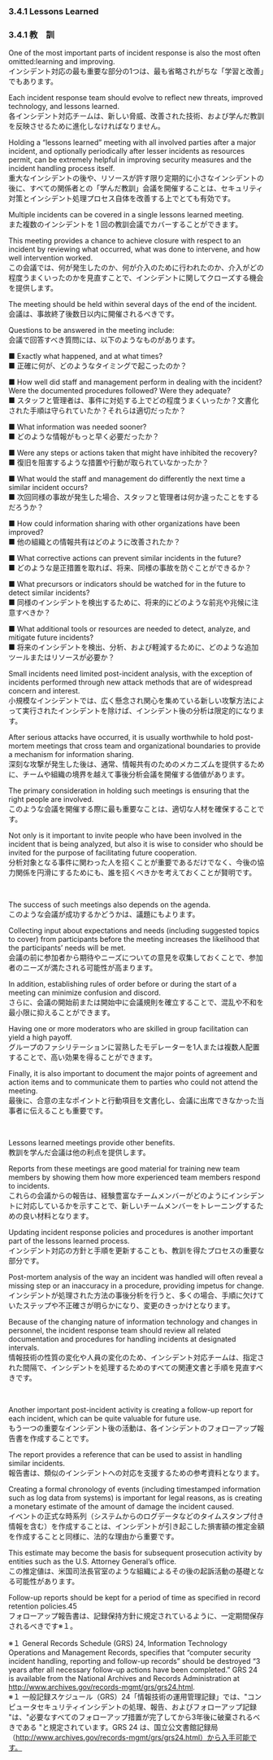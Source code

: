 ### 3.4.1 Lessons Learned
### 3.4.1 教　訓

One of the most important parts of incident response is also the most often omitted:learning and improving.  
インシデント対応の最も重要な部分の1つは、最も省略されがちな「学習と改善」でもあります。  

Each incident response team should evolve to reflect new threats, improved technology, and lessons learned.  
各インシデント対応チームは、新しい脅威、改善された技術、および学んだ教訓を反映させるために進化しなければなりません。  

Holding a “lessons learned” meeting with all involved parties after a major incident, and optionally periodically after lesser incidents as resources permit, can be extremely helpful in improving security measures and the incident handling process itself.  
重大なインシデントの後や、リソースが許す限り定期的に小さなインシデントの後に、すべての関係者との「学んだ教訓」会議を開催することは、セキュリティ対策とインシデント処理プロセス自体を改善する上でとても有効です。  

Multiple incidents can be covered in a single lessons learned meeting.  
また複数のインシデントを 1 回の教訓会議でカバーすることができます。  

This meeting provides a chance to achieve closure with respect to an incident by reviewing what occurred, what was done to intervene, and how well intervention worked.  
この会議では、何が発生したのか、何が介入のために行われたのか、介入がどの程度うまくいったのかを見直すことで、インシデントに関してクローズする機会を提供します。   

The meeting should be held within several days of the end of the incident.  
会議は、事故終了後数日以内に開催されるべきです。  

Questions to be answered in the meeting include:  
会議で回答すべき質問には、以下のようなものがあります。 

■ Exactly what happened, and at what times?   
■ 正確に何が、どのようなタイミングで起こったのか？

■ How well did staff and management perform in dealing with the incident? Were the documented procedures followed? Were they adequate?   
■ スタッフと管理者は、事件に対処する上でどの程度うまくいったか？文書化された手順は守られていたか？それらは適切だったか？  

■ What information was needed sooner?   
■ どのような情報がもっと早く必要だったか？  

■ Were any steps or actions taken that might have inhibited the recovery?   
■ 復旧を阻害するような措置や行動が取られていなかったか？  

■ What would the staff and management do differently the next time a similar incident occurs?   
■ 次回同様の事故が発生した場合、スタッフと管理者は何か違ったことをするだろうか？  

■ How could information sharing with other organizations have been improved?  
■ 他の組織との情報共有はどのように改善されたか？ 

■ What corrective actions can prevent similar incidents in the future?   
■ どのような是正措置を取れば、将来、同様の事故を防ぐことができるか？ 

■ What precursors or indicators should be watched for in the future to detect similar incidents?    
■ 同様のインシデントを検出するために、将来的にどのような前兆や兆候に注意すべきか？

■ What additional tools or resources are needed to detect, analyze, and mitigate future incidents?  
■ 将来のインシデントを検出、分析、および軽減するために、どのような追加ツールまたはリソースが必要か？  

Small incidents need limited post-incident analysis, with the exception of incidents performed through new attack methods that are of widespread concern and interest.  
小規模なインシデントでは、広く懸念され関心を集めている新しい攻撃方法によって実行されたインシデントを除けば、インシデント後の分析は限定的になります。  

After serious attacks have occurred, it is usually worthwhile to hold post-mortem meetings that cross team and organizational boundaries to provide a mechanism for information sharing.  
深刻な攻撃が発生した後は、通常、情報共有のためのメカニズムを提供するために、チームや組織の境界を越えて事後分析会議を開催する価値があります。  

The primary consideration in holding such meetings is ensuring that the right people are involved.  
このような会議を開催する際に最も重要なことは、適切な人材を確保することです。  

Not only is it important to invite people who have been involved in the incident that is being analyzed, but also it is wise to consider who should be invited for the purpose of facilitating future cooperation.  
分析対象となる事件に関わった人を招くことが重要であるだけでなく、今後の協力関係を円滑にするためにも、誰を招くべきかを考えておくことが賢明です。  

<br/>

The success of such meetings also depends on the agenda.  
このような会議が成功するかどうかは、議題にもよります。  

Collecting input about expectations and needs (including suggested topics to cover) from participants before the meeting increases the likelihood that the participants’ needs will be met.  
会議の前に参加者から期待やニーズについての意見を収集しておくことで、参加者のニーズが満たされる可能性が高まります。  

In addition, establishing rules of order before or during the start of a meeting can minimize confusion and discord.  
さらに、会議の開始前または開始中に会議規則を確立することで、混乱や不和を最小限に抑えることができます。 

Having one or more moderators who are skilled in group facilitation can yield a high payoff.  
グループのファシリテーションに習熟したモデレーターを1人または複数人配置することで、高い効果を得ることができます。  

Finally, it is also important to document the major points of agreement and action items and to communicate them to parties who could not attend the meeting.  
最後に、合意の主なポイントと行動項目を文書化し、会議に出席できなかった当事者に伝えることも重要です。 

<br/>

Lessons learned meetings provide other benefits.  
教訓を学んだ会議は他の利点を提供します。  

Reports from these meetings are good material for training new team members by showing them how more experienced team members respond to incidents.  
これらの会議からの報告は、経験豊富なチームメンバーがどのようにインシデントに対応しているかを示すことで、新しいチームメンバーをトレーニングするための良い材料となります。  

Updating incident response policies and procedures is another important part of the lessons learned process.  
インシデント対応の方針と手順を更新することも、教訓を得たプロセスの重要な部分です。  

Post-mortem analysis of the way an incident was handled will often reveal a missing step or an inaccuracy in a procedure, providing impetus for change.  
インシデントが処理された方法の事後分析を行うと、多くの場合、手順に欠けていたステップや不正確さが明らかになり、変更のきっかけとなります。 

Because of the changing nature of information technology and changes in personnel, the incident response team should review all related documentation and procedures for handling incidents at designated intervals.  
情報技術の性質の変化や人員の変化のため、インシデント対応チームは、指定された間隔で、インシデントを処理するためのすべての関連文書と手順を見直すべきです。  

<br/>

Another important post-incident activity is creating a follow-up report for each incident, which can be quite valuable for future use.  
もう一つの重要なインシデント後の活動は、各インシデントのフォローアップ報告書を作成することです。  

The report provides a reference that can be used to assist in handling similar incidents.  
報告書は、類似のインシデントへの対応を支援するための参考資料となります。  

Creating a formal chronology of events (including timestamped information such as log data from systems) is important for legal reasons, as is creating a monetary estimate of the amount of damage the incident caused.  
イベントの正式な時系列（システムからのログデータなどのタイムスタンプ付き情報を含む）を作成することは、インシデントが引き起こした損害額の推定金額を作成することと同様に、法的な理由から重要です。   

This estimate may become the basis for subsequent prosecution activity by entities such as the U.S. Attorney General’s office.  
この推定値は、米国司法長官室のような組織によるその後の起訴活動の基礎となる可能性があります。   

Follow-up reports should be kept for a period of time as specified in record retention policies.45  
フォローアップ報告書は、記録保持方針に規定されているように、一定期間保存されるべきです※１。  

※１ General Records Schedule (GRS) 24, Information Technology Operations and Management Records, specifies that “computer security incident handling, reporting and follow-up records” should be destroyed “3 years after all necessary follow-up actions have been completed.” GRS 24 is available from the National Archives and Records Administration at http://www.archives.gov/records-mgmt/grs/grs24.html.  
※１ 一般記録スケジュール（GRS）24「情報技術の運用管理記録」では、"コンピュータセキュリティインシデントの処理、報告、およびフォローアップ記録 "は、"必要なすべてのフォローアップ措置が完了してから3年後に破棄されるべきである "と規定されています。GRS 24 は、国立公文書館記録局（http://www.archives.gov/records-mgmt/grs/grs24.html）から入手可能です。